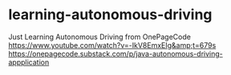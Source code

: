 # learning-autonomous-driving
Just Learning Autonomous Driving from OnePageCode  https://www.youtube.com/watch?v=-IkV8EmxEIg&amp;t=679s   https://onepagecode.substack.com/p/java-autonomous-driving-appplication
